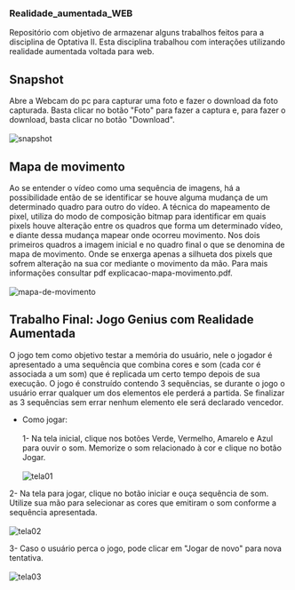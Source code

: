 ### Realidade_aumentada_WEB
Repositório com objetivo de armazenar alguns trabalhos feitos para a disciplina de Optativa II. Esta disciplina trabalhou com interações
utilizando realidade aumentada voltada para web.

## Snapshot <br />
Abre a Webcam do pc para capturar uma foto e fazer o download da foto capturada. Basta clicar no botão "Foto" para fazer a captura
e, para fazer o download, basta clicar no botão "Download". <br /><br />
![snapshot](https://user-images.githubusercontent.com/95611970/187528642-7be5609d-ee83-4336-8fa6-c9e1af9fa458.jpg)


## Mapa de movimento <br />
Ao se entender o vídeo como uma sequência de imagens, há a possibilidade então de se identificar se houve alguma mudança de um determinado 
quadro para outro do vídeo. A técnica do mapeamento de pixel, utiliza do modo de composição bitmap para identificar em quais pixels
houve alteração entre os quadros que forma um determinado vídeo, e diante dessa mudança mapear onde ocorreu movimento. Nos dois
primeiros quadros a imagem inicial e no quadro final o que se denomina de mapa de movimento. Onde se enxerga apenas a silhueta dos pixels 
que sofrem alteração na sua cor mediante o movimento da mão. Para mais informações consultar pdf explicacao-mapa-movimento.pdf. <br /><br />
![mapa-de-movimento](https://user-images.githubusercontent.com/95611970/187537177-1892b009-8244-4590-b470-2d0f129af76f.jpg)


## Trabalho Final: Jogo Genius com Realidade Aumentada <br />
O jogo tem como objetivo testar a memória do usuário, nele o jogador é apresentado a uma sequência que combina cores e som (cada cor é 
associada a um som) que é replicada um certo tempo depois de sua execução. O jogo é construído contendo 3 sequências, se durante o jogo o 
usuário errar qualquer um dos elementos ele perderá a partida. Se finalizar as 3 sequências sem errar nenhum elemento ele será declarado 
vencedor. 

* Como jogar: <br /><br />
1- Na tela inicial, clique nos botões Verde, Vermelho, Amarelo e Azul para ouvir o som. Memorize o som relacionado à cor e clique no 
botão Jogar. <br /><br />
![tela01](https://user-images.githubusercontent.com/95611970/187529867-ee7130b0-ab44-4eac-be21-b70ad8eb54dc.jpg)

2- Na tela para jogar, clique no botão iniciar e ouça sequência de som. Utilize sua mão para selecionar as cores que emitiram o som
conforme a sequência apresentada. <br /><br />
![tela02](https://user-images.githubusercontent.com/95611970/187529908-ed009df3-8087-47e7-989c-6bf8a67a36a4.jpg)

3- Caso o usuário perca o jogo, pode clicar em "Jogar de novo" para nova tentativa. <br /><br />
![tela03](https://user-images.githubusercontent.com/95611970/187530022-82f2450e-acc3-42c0-a4b2-ec496f86fc8c.jpg)




